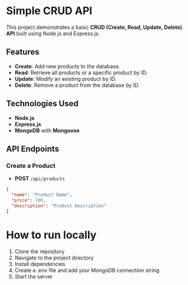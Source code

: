 # Simple CRUD API

This project demonstrates a basic **CRUD (Create, Read, Update, Delete) API** built using Node.js and Express.js.

## Features

- **Create**: Add new products to the database.
- **Read**: Retrieve all products or a specific product by ID.
- **Update**: Modify an existing product by ID.
- **Delete**: Remove a product from the database by ID.

## Technologies Used

- **Node.js**
- **Express.js**
- **MongoDB** with **Mongoose**

## API Endpoints

### Create a Product
- **POST** `/api/products`
```json
{
  "name": "Product Name",
  "price": 100,
  "description": "Product Description"
}
```

# How to run locally
1. Clone the repository
2. Navigate to the project directory
3. Install dependencies
4. Create a .env file and add your MongoDB connection string
5. Start the server
